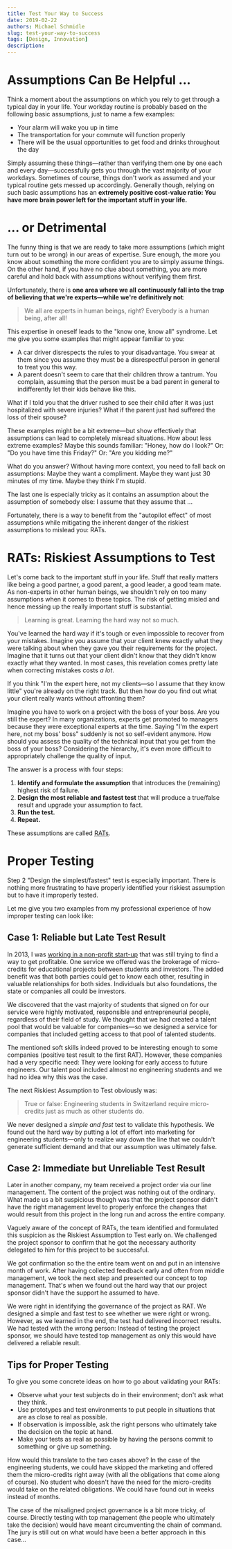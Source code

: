 ```yaml
---
title: Test Your Way to Success
date: 2019-02-22
authors: Michael Schmidle
slug: test-your-way-to-success
tags: [Design, Innovation]
description: 
---
```


# Assumptions Can Be Helpful ...

Think a moment about the assumptions on which you rely to get through a typical day in your life. Your workday routine is probably based on the following basic assumptions, just to name a few examples:

* Your alarm will wake you up in time
* The transportation for your commute will function properly
* There will be the usual opportunities to get food and drinks throughout the day

Simply assuming these things—rather than verifying them one by one each and every day—successfully gets you through the vast majority of your workdays. Sometimes of course, things don't work as assumed and your typical routine gets messed up accordingly. Generally though, relying on such basic assumptions has an **extremely positive cost-value ratio: You have more brain power left for the important stuff in your life.**

# ... or Detrimental

The funny thing is that we are ready to take more assumptions (which might turn out to be wrong) in our areas of expertise. Sure enough, the more you know about something the more confident you are to simply assume things. On the other hand, if you have no clue about something, you are more careful and hold back with assumptions without verifying them first.

Unfortunately, there is **one area where we all continuously fall into the trap of believing that we're experts—while we're definitively not**:

> We all are experts in human beings, right? Everybody is a human being, after all!

This expertise in oneself leads to the "know one, know all" syndrome. Let me give you some examples that might appear familiar to you:

* A car driver disrespects the rules to your disadvantage. You swear at them since you assume they must be a disrespectful person in general to treat you this way.
* A parent doesn't seem to care that their children throw a tantrum. You complain, assuming that the person must be a bad parent in general to indifferently let their kids behave like this.

What if I told you that the driver rushed to see their child after it was just hospitalized with severe injuries? What if the parent just had suffered the loss of their spouse?

These examples might be a bit extreme—but show effectively that assumptions can lead to completely misread situations. How about less extreme examples? Maybe this sounds familiar: "Honey, how do I look?" Or: "Do you have time this Friday?" Or: "Are you kidding me?"

What do you answer? Without having more context, you need to fall back on assumptions: Maybe they want a compliment. Maybe they want just 30 minutes of my time. Maybe they think I'm stupid.

The last one is especially tricky as it contains an assumption about the assumption of somebody else: I assume that they assume that ...

Fortunately, there is a way to benefit from the "autopilot effect" of most assumptions while mitigating the inherent danger of the riskiest assumptions to mislead you: RATs.

# RATs: Riskiest Assumptions to Test

Let's come back to the important stuff in your life. Stuff that really matters like being a good partner, a good parent, a good leader, a good team mate. As non-experts in other human beings, we shouldn't rely on too many assumptions when it comes to these topics. The risk of getting misled and hence messing up the really important stuff is substantial.

> Learning is great. Learning the hard way not so much.

You've learned the hard way if it's tough or even impossible to recover from your mistakes. Imagine you assume that your client knew exactly what they were talking about when they gave you their requirements for the project. Imagine that it turns out that your client didn't know that they didn't know exactly what they wanted. In most cases, this revelation comes pretty late when correcting mistakes costs *a lot*.

If you think "I'm the expert here, not my clients—so I assume that they know little" you're already on the right track. But then how do you find out what your client really wants without affronting them?

Imagine you have to work on a project with the boss of your boss. Are you still the expert? In many organizations, experts get promoted to managers because they were exceptional experts at the time. Saying "I'm the expert here, not my boss' boss" suddenly is not so self-evident anymore. How should you assess the quality of the technical input that you get from the boss of your boss? Considering the hierarchy, it's even more difficult to appropriately challenge the quality of input.

The answer is a process with four steps:

1. **Identify and formulate the assumption** that introduces the (remaining) highest risk of failure.
2. **Design the most reliable and fastest test** that will produce a true/false result and upgrade your assumption to fact.
3. **Run the test.**
4. **Repeat.**

These assumptions are called <abbr title="Riskiest Assumptions to Test">RATs</abbr>.

# Proper Testing

Step 2 "Design the simplest/fastest" test is especially important. There is nothing more frustrating to have properly identified your riskiest assumption but to have it improperly tested.

Let me give you two examples from my professional experience of how improper testing can look like:

## Case 1: Reliable but Late Test Result

In 2013, I was [working in a non-profit start-up](/articles/start-up-success-factors-trust-and-loyalty/) that was still trying to find a way to get profitable. One service we offered was the brokerage of micro-credits for educational projects between students and investors. The added benefit was that both parties could get to know each other, resulting in valuable relationships for both sides. Individuals but also foundations, the state or companies all could be investors.

We discovered that the vast majority of students that signed on for our service were highly motivated, responsible and entrepreneurial people, regardless of their field of study. We thought that we had created a talent pool that would be valuable for companies—so we designed a service for companies that included getting access to that pool of talented students.

The mentioned soft skills indeed proved to be interesting enough to some companies (positive test result to the first RAT). However, these companies had a very specific need: They were looking for early access to future engineers. Our talent pool included almost no engineering students and we had no idea why this was the case.

The next Riskiest Assumption to Test obviously was:

> True or false: Engineering students in Switzerland require micro-credits just as much as other students do.

We never designed a *simple and fast* test to validate this hypothesis. We found out the hard way by putting a lot of effort into marketing for engineering students—only to realize way down the line that we couldn't generate sufficient demand and that our assumption was ultimately false.

## Case 2: Immediate but Unreliable Test Result

Later in another company, my team received a project order via our line management. The content of the project was nothing out of the ordinary. What made us a bit suspicious though was that the project sponsor didn't have the right management level to properly enforce the changes that would result from this project in the long run and across the entire company.

Vaguely aware of the concept of RATs, the team identified and formulated this suspicion as the Riskiest Assumption to Test early on. We challenged the project sponsor to confirm that he got the necessary authority delegated to him for this project to be successful.

We got confirmation so the the entire team went on and put in an intensive month of work. After having collected feedback early and often from middle management, we took the next step and presented our concept to top management. That's when we found out the hard way that our project sponsor didn't have the support he assumed to have.

We were right in identifying the governance of the project as RAT. We designed a simple and fast test to see whether we were right or wrong. However, as we learned in the end, the test had delivered incorrect results. We had tested with the wrong person: Instead of testing the project sponsor, we should have tested top management as only this would have delivered a reliable result.

## Tips for Proper Testing

To give you some concrete ideas on how to go about validating your RATs:

* Observe what your test subjects do in their environment; don't ask what they think.
* Use prototypes and test environments to put people in situations that are as close to real as possible. 
* If observation is impossible, ask the right persons who ultimately take the decision on the topic at hand.
* Make your tests as real as possible by having the persons commit to something or give up something.

How would this translate to the two cases above? In the case of the engineering students, we could have skipped the marketing and offered them the micro-credits right away (with all the obligations that come along of course). No student who doesn't have the need for the micro-credits would take on the related obligations. We could have found out in weeks instead of months.

The case of the misaligned project governance is a bit more tricky, of course. Directly testing with top management (the people who ultimately take the decision) would have meant circumventing the chain of command. The jury is still out on what would have been a better approach in this case...